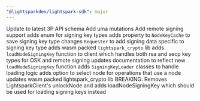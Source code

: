 ```yaml
---
"@lightsparkdev/lightspark-sdk": major
---
```


Update to latest 3P API schema
Add uma mutations
Add remote signing support
  adds enum for signing key types
  adds property to `NodeKeyCache` to save signing key type
  changes `Requester` to add signing data specific to signing key type
  adds wasm packed `lightspark_crypto` lib
  adds `loadNodeSigningKey` function to client which handles both rsa and secp key types for OSK and remote signing
  updates documentation to reflect new `loadNodeSigningKey` function
  adds `SigningKeyLoader` classes to handle loading logic
  adds option to select node for operations that use a node
  updates wasm packed lightspark_crypto lib
  BREAKING: Removes LightsparkClient's unlockNode and adds loadNodeSigningKey which should be used for loading signing keys instead
